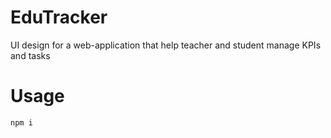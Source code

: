 # EduTracker

UI design for a web-application that help teacher and student manage KPIs and tasks

# Usage

```bash
npm i
```
